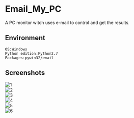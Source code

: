 # Email_My_PC
A PC monitor witch uses e-mail to control and get the results.
## Environment

    OS:Windows
    Python edition:Python2.7
    Packages:pywin32/email

## Screenshots
![1](http://7xqs4g.com1.z0.glb.clouddn.com/images/emp/1.png)  
![2](http://7xqs4g.com1.z0.glb.clouddn.com/images/emp/2.png)  
![3](http://7xqs4g.com1.z0.glb.clouddn.com/images/emp/3.png)  
![4](http://7xqs4g.com1.z0.glb.clouddn.com/images/emp/4.png)  
![5](http://7xqs4g.com1.z0.glb.clouddn.com/images/emp/5.png)  
![6](http://7xqs4g.com1.z0.glb.clouddn.com/images/emp/6.png)  
